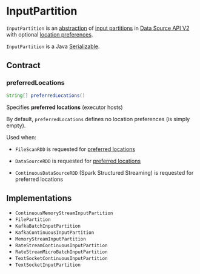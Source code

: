 # InputPartition

`InputPartition` is an [abstraction](#contract) of [input partitions](#implementations) in [Data Source API V2](spark-sql-data-source-api-v2.md) with optional [location preferences](#preferredLocations).

`InputPartition` is a Java [Serializable](https://docs.oracle.com/javase/8/docs/api/java/io/Serializable.html).

## Contract

### <span id="preferredLocations"> preferredLocations

```java
String[] preferredLocations()
```

Specifies **preferred locations** (executor hosts)

By default, `preferredLocations` defines no location preferences (is simply empty).

Used when:

* `FileScanRDD` is requested for [preferred locations](spark-sql-FileScanRDD.md#getPreferredLocations)

* `DataSourceRDD` is requested for [preferred locations](DataSourceRDD.md#getPreferredLocations)

* `ContinuousDataSourceRDD` (Spark Structured Streaming) is requested for preferred locations

## Implementations

* `ContinuousMemoryStreamInputPartition`
* `FilePartition`
* `KafkaBatchInputPartition`
* `KafkaContinuousInputPartition`
* `MemoryStreamInputPartition`
* `RateStreamContinuousInputPartition`
* `RateStreamMicroBatchInputPartition`
* `TextSocketContinuousInputPartition`
* `TextSocketInputPartition`

